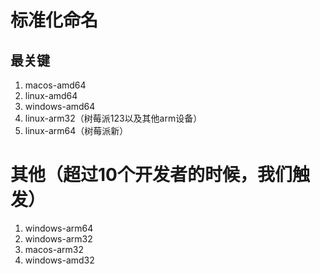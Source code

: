 # 标准化命名

## 最关键

1. macos-amd64
2. linux-amd64
3. windows-amd64
4. linux-arm32（树莓派123以及其他arm设备）
5. linux-arm64（树莓派新）

# 其他（超过10个开发者的时候，我们触发）

1. windows-arm64
2. windows-arm32
3. macos-arm32
4. windows-amd32

